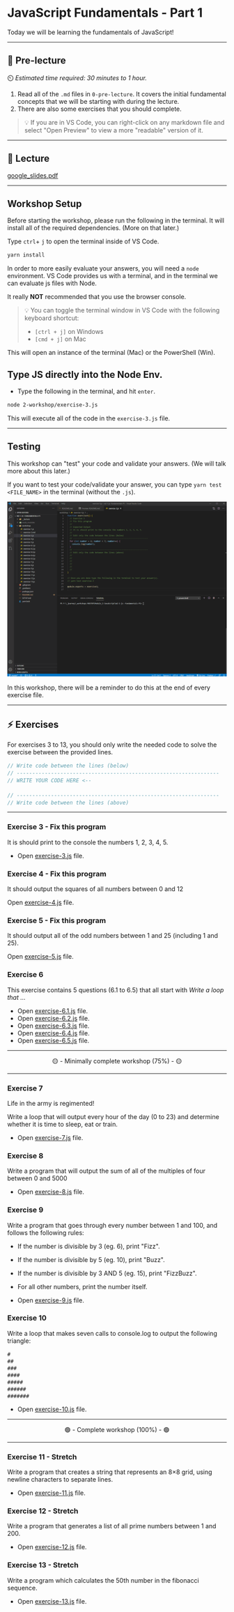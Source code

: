 # JavaScript Fundamentals - Part 1

Today we will be learning the fundamentals of JavaScript!

---

## 🦊 Pre-lecture

⏲️ _Estimated time required: 30 minutes to 1 hour._

1. Read all of the `.md` files in `0-pre-lecture`. It covers the initial fundamental concepts that we will be starting with during the lecture.
2. There are also some exercises that you should complete.

> 💡 If you are in VS Code, you can right-click on any markdown file and select "Open Preview" to view a more "readable" version of it.

---

## 🦉 Lecture

[google_slides.pdf](1-lecture/js_fun_p1.pdf)

---

## Workshop Setup

Before starting the workshop, please run the following in the terminal. It will install all of the required dependencies. (More on that later.)

Type `ctrl`+ `j` to open the terminal inside of VS Code.

```bash
yarn install
```

In order to more easily evaluate your answers, you will need a `node` environment. VS Code provides us with a terminal, and in the terminal we can evaluate js files with Node.

It really **NOT** recommended that you use the browser console.

> 💡 You can toggle the terminal window in VS Code with the following keyboard shortcut:
>
> - `[ctrl + j]` on Windows
> - `[cmd + j]` on Mac

This will open an instance of the terminal (Mac) or the PowerShell (Win).

## Type JS directly into the Node Env.

- Type the following in the terminal, and hit `enter`.

```bash
node 2-workshop/exercise-3.js
```

This will execute all of the code in the `exercise-3.js` file.

---

## Testing

This workshop can "test" your code and validate your answers. (We will talk more about this later.)

If you want to test your code/validate your answer, you can type `yarn test <FILE_NAME>` in the terminal (without the `.js`).

<img src="./1-lecture/assets/demo_test.gif" alt="test demo" />

In this workshop, there will be a reminder to do this at the end of every exercise file.

---

## ⚡ Exercises

For exercises 3 to 13, you should only write the needed code to solve the exercise between the provided lines.

```js
// Write code between the lines (below)
// -----------------------------------------------------------------
// WRITE YOUR CODE HERE <--

// -----------------------------------------------------------------
// Write code between the lines (above)
```

---

### Exercise 3 - Fix this program

It is should print to the console the numbers 1, 2, 3, 4, 5.

- Open [exercise-3.js](2-workshop/exercise-3.js) file.

### Exercise 4 - Fix this program

It should output the squares of all numbers between 0 and 12

Open [exercise-4.js](2-workshop/exercise-4.js) file.

### Exercise 5 - Fix this program

It should output all of the odd numbers between 1 and 25 (including 1 and 25).

Open [exercise-5.js](2-workshop/exercise-5.js) file.

### Exercise 6

This exercise contains 5 questions (6.1 to 6.5) that all start with _Write a loop that ..._

- Open [exercise-6.1.js](2-workshop/exercise-6.1.js) file.
- Open [exercise-6.2.js](2-workshop/exercise-6.2.js) file.
- Open [exercise-6.3.js](2-workshop/exercise-6.3.js) file.
- Open [exercise-6.4.js](2-workshop/exercise-6.4.js) file.
- Open [exercise-6.5.js](2-workshop/exercise-6.5.js) file.

---

<center>🟡 - Minimally complete workshop (75%) - 🟡</center>

---

### Exercise 7

Life in the army is regimented!

Write a loop that will output every hour of the day (0 to 23) and determine whether it is time to sleep, eat or train.

- Open [exercise-7.js](2-workshop/exercise-7.js) file.

### Exercise 8

Write a program that will output the sum of all of the multiples of four between 0 and 5000

- Open [exercise-8.js](2-workshop/exercise-8.js) file.

### Exercise 9

Write a program that goes through every number between 1 and 100, and follows the following rules:

- If the number is divisible by 3 (eg. 6), print "Fizz".
- If the number is divisible by 5 (eg. 10), print "Buzz".
- If the number is divisible by 3 AND 5 (eg. 15), print "FizzBuzz".
- For all other numbers, print the number itself.

- Open [exercise-9.js](2-workshop/exercise-9.js) file.

### Exercise 10

Write a loop that makes seven calls to console.log to output the following triangle:

```
#
##
###
####
#####
######
#######
```

- Open [exercise-10.js](2-workshop/exercise-10.js) file.

---

<center>🟢 - Complete workshop (100%) - 🟢</center>

---

### Exercise 11 - Stretch

Write a program that creates a string that represents an 8×8 grid, using newline characters to separate lines.

- Open [exercise-11.js](2-workshop/exercise-11.js) file.

### Exercise 12 - Stretch

Write a program that generates a list of all prime numbers between 1 and 200.

- Open [exercise-12.js](2-workshop/exercise-12.js) file.

### Exercise 13 - Stretch

Write a program which calculates the 50th number in the fibonacci sequence.

- Open [exercise-13.js](2-workshop/exercise-13.js) file.
